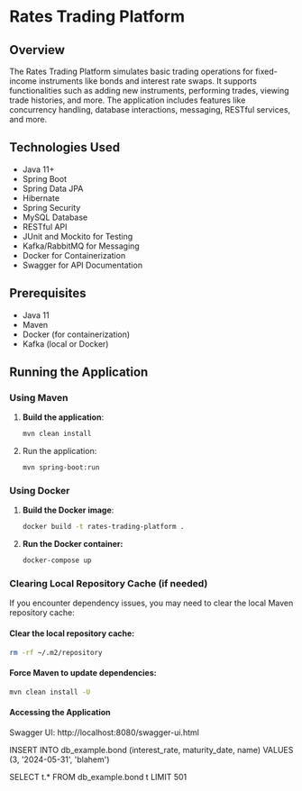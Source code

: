 # Rates Trading Platform

## Overview
The Rates Trading Platform simulates basic trading operations for fixed-income instruments like bonds and interest rate swaps. It supports functionalities such as adding new instruments, performing trades, viewing trade histories, and more. The application includes features like concurrency handling, database interactions, messaging, RESTful services, and more.

## Technologies Used
- Java 11+
- Spring Boot
- Spring Data JPA
- Hibernate
- Spring Security
- MySQL Database
- RESTful API
- JUnit and Mockito for Testing
- Kafka/RabbitMQ for Messaging
- Docker for Containerization
- Swagger for API Documentation

## Prerequisites
- Java 11
- Maven
- Docker (for containerization)
- Kafka (local or Docker)

## Running the Application

### Using Maven
1. **Build the application**:
   ```bash
   mvn clean install
   ```

2. Run the application:
   ```bash
   mvn spring-boot:run
   ```

### Using Docker
1. **Build the Docker image**:
   ```bash
   docker build -t rates-trading-platform .
   ```

2. **Run the Docker container:**
   ```bash
   docker-compose up
   ```

### Clearing Local Repository Cache (if needed)
If you encounter dependency issues, you may need to clear the local Maven repository cache:

#### Clear the local repository cache:
   ```bash
   rm -rf ~/.m2/repository
   ```

#### Force Maven to update dependencies:
   ```bash
   mvn clean install -U
   ```
  
#### Accessing the Application

   Swagger UI: http://localhost:8080/swagger-ui.html

INSERT INTO db_example.bond (interest_rate, maturity_date, name) VALUES (3, '2024-05-31', 'blahem')

SELECT t.*
FROM db_example.bond t
LIMIT 501